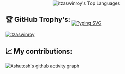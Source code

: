 <p align="center" style="margin-bottom: 0;"><a href="https://git.io/typing-svg"><img src="https://readme-typing-svg.demolab.com?font=Fira+Code&size=40&duration=2500&pause=1000&center=true&vCenter=true&repeat=false&random=false&width=700&lines=Welcome+to+my+GitHub+account!" alt="Typing SVG" /></a>
  
<h1 align="center" style="margin-top: -1000px;">Hi 👋, I'm Aswin Roy</h1>
<h3 align="center">I'm an Aspiring Backend Developer. I really enjoy learning programming languages. Also, I'm confident in my ability to learn anything that comes my way.</h3>

<h2 align="left">👨‍🎓 About me: <img align="right" src="https://komarev.com/ghpvc/?username=itzaswinroy&label=Profile%20views&color=0e75b6&style=flat" alt="itzaswinroy" /> </h2></p>
  
- 🌱 I’m currently practicing problems based on ***Data Structures and Algorithms, OOPS concepts.***

- 💬 Ask me about ***Programming, Problem Solving.***

- 💪 I'm proficient in programming languages such as ***Java, SQL.***

- ✅ I consistently maintain and update my code on ***GitHub.***

- 😃 Pronouns: ***He/Him.***

- 💼 I'm seeking an opportunity to work as a ***software developer.***

- 📫 How to reach me: ***aswinroy255@gmail.com***

- ⚡ Interesting fact: ***I acquired my skills on my own interests, without any assistance from an institution.***

<h2 align="left">🤝 Connect with me:</h2>
<p align="left">
<a href="https://linkedin.com/in/aswin roy" target="blank"><img align="center" src="https://raw.githubusercontent.com/rahuldkjain/github-profile-readme-generator/master/src/images/icons/Social/linked-in-alt.svg" alt="aswin roy" height="30" width="40" /></a>
<a href="https://www.hackerrank.com/aswinroy255" target="blank"><img align="center" src="https://raw.githubusercontent.com/rahuldkjain/github-profile-readme-generator/master/src/images/icons/Social/hackerrank.svg" alt="aswinroy255" height="30" width="40" /></a>
<a href="https://www.leetcode.com/aswinroy255" target="blank"><img align="center" src="https://raw.githubusercontent.com/rahuldkjain/github-profile-readme-generator/master/src/images/icons/Social/leet-code.svg" alt="aswinroy255" height="30" width="40" /></a>
</p>

<h2 align="left">👨‍💻 Programming Languages:</h2>
<img src="https://github.com/user-attachments/assets/49fb98e6-d1bf-4d92-a866-406417e72c29" alt="Java Icon" width="48" height="48"></a> <a href="https://www.mysql.com/" target="_blank" rel="noreferrer"> <img src="https://raw.githubusercontent.com/devicons/devicon/master/icons/mysql/mysql-original-wordmark.svg" alt="mysql" width="40" height="40"/> </a>

<h2 align="left">🛠 IDE's and Tools:</h2>
<img src="https://github.com/user-attachments/assets/4fd798cc-992b-4189-9e52-d244f94ab9ae" alt="icons8-intellij-idea-48" />

<img src="https://github.com/user-attachments/assets/260c74af-fbae-4074-9413-85966c57903c" alt="icons8-git-48" />

<img src="https://github.com/user-attachments/assets/70edbbbf-8b03-4a9c-88d2-e1bdf66189ed" alt="icons8-notion-48" width="48" height="48">

<h2 align="left">📊 GitHub Stats:</h2>

<p align="center"> <img src="https://github-readme-streak-stats.herokuapp.com/?user=itzaswinroy&theme=radical&hide_border=false" alt="itzaswinroy's Streak"/></p>

<p align="center"> <img src="https://github-readme-stats.vercel.app/api?username=itzaswinroy&theme=radical&show_icons=true&rank_icon=github&text_bold" alt="itzaswinroy's GitHub stats"></p>

<p align="center"> <img src="https://github-readme-stats.vercel.app/api/top-langs/?username=itzaswinroy&theme=radical&show_icons=true&hide_border=false&layout=compact" alt="itzaswinroy's Top Languages"/></p>

<h2 align="left" class="no-margin">🏆 GitHub Trophy's:</h2>

<p align="left"> <a href="https://github.com/ryo-ma/github-profile-trophy"><img src="https://github-profile-trophy.vercel.app/?username=itzaswinroy&theme=radical"
 alt="itzaswinroy" /></a></p>

<h2 align="left">📈 My contributions:</h2>

<a href="https://github.com/ashutosh00710/github-readme-activity-graph"><img src="https://github-readme-activity-graph.vercel.app/graph?username=itzaswinroy&bg_color=0d1117&color=58a6ff&line=28a745&point=99f599&area=true&hide_border=true" alt="Ashutosh's github activity graph"></a>
